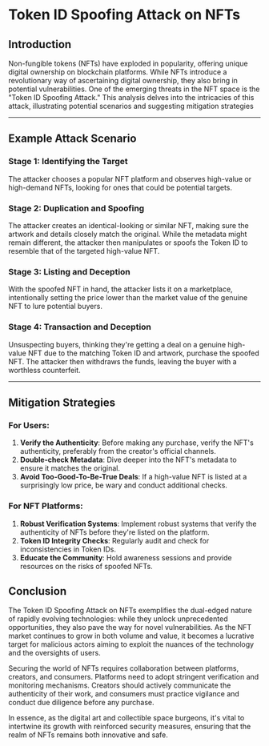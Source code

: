 # **Token ID Spoofing Attack on NFTs**

## **Introduction**

Non-fungible tokens (NFTs) have exploded in popularity, offering unique digital ownership on blockchain platforms. While NFTs introduce a revolutionary way of ascertaining digital ownership, they also bring in potential vulnerabilities. One of the emerging threats in the NFT space is the "Token ID Spoofing Attack." This analysis delves into the intricacies of this attack, illustrating potential scenarios and suggesting mitigation strategies

---

## **Example Attack Scenario**

### **Stage 1: Identifying the Target**

The attacker chooses a popular NFT platform and observes high-value or high-demand NFTs, looking for ones that could be potential targets.

### **Stage 2: Duplication and Spoofing**

The attacker creates an identical-looking or similar NFT, making sure the artwork and details closely match the original. While the metadata might remain different, the attacker then manipulates or spoofs the Token ID to resemble that of the targeted high-value NFT.

### **Stage 3: Listing and Deception**

With the spoofed NFT in hand, the attacker lists it on a marketplace, intentionally setting the price lower than the market value of the genuine NFT to lure potential buyers.

### **Stage 4: Transaction and Deception**

Unsuspecting buyers, thinking they're getting a deal on a genuine high-value NFT due to the matching Token ID and artwork, purchase the spoofed NFT. The attacker then withdraws the funds, leaving the buyer with a worthless counterfeit.

---

## **Mitigation Strategies**

### **For Users:**

1. **Verify the Authenticity**: Before making any purchase, verify the NFT's authenticity, preferably from the creator's official channels.
2. **Double-check Metadata**: Dive deeper into the NFT's metadata to ensure it matches the original.
3. **Avoid Too-Good-To-Be-True Deals**: If a high-value NFT is listed at a surprisingly low price, be wary and conduct additional checks.

### **For NFT Platforms:**

1. **Robust Verification Systems**: Implement robust systems that verify the authenticity of NFTs before they're listed on the platform.
2. **Token ID Integrity Checks**: Regularly audit and check for inconsistencies in Token IDs.
3. **Educate the Community**: Hold awareness sessions and provide resources on the risks of spoofed NFTs.

## **Conclusion**

The Token ID Spoofing Attack on NFTs exemplifies the dual-edged nature of rapidly evolving technologies: while they unlock unprecedented opportunities, they also pave the way for novel vulnerabilities. As the NFT market continues to grow in both volume and value, it becomes a lucrative target for malicious actors aiming to exploit the nuances of the technology and the oversights of users.

Securing the world of NFTs requires collaboration between platforms, creators, and consumers. Platforms need to adopt stringent verification and monitoring mechanisms. Creators should actively communicate the authenticity of their work, and consumers must practice vigilance and conduct due diligence before any purchase.

In essence, as the digital art and collectible space burgeons, it's vital to intertwine its growth with reinforced security measures, ensuring that the realm of NFTs remains both innovative and safe.
